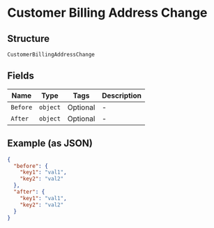 
# Customer Billing Address Change

## Structure

`CustomerBillingAddressChange`

## Fields

| Name | Type | Tags | Description |
|  --- | --- | --- | --- |
| `Before` | `object` | Optional | - |
| `After` | `object` | Optional | - |

## Example (as JSON)

```json
{
  "before": {
    "key1": "val1",
    "key2": "val2"
  },
  "after": {
    "key1": "val1",
    "key2": "val2"
  }
}
```

